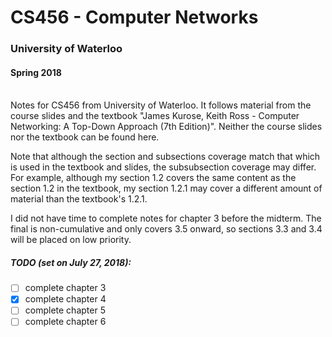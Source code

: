 # CS456 - Computer Networks
### University of Waterloo
#### Spring 2018

<br />
Notes for CS456 from University of Waterloo. It follows material from the course slides and the textbook "James Kurose, Keith Ross - Computer Networking: A Top-Down Approach (7th Edition)". Neither the course slides nor the textbook can be found here.

Note that although the section and subsections coverage match that which is used in the textbook and slides, the subsubsection coverage may differ. For example, although my section 1.2 covers the same content as the section 1.2 in the textbook, my section 1.2.1 may cover a different amount of material than the textbook's 1.2.1.

I did not have time to complete notes for chapter 3 before the midterm. The final is non-cumulative and only covers 3.5 onward, so sections 3.3 and 3.4 will be placed on low priority.

##### TODO (set on July 27, 2018):
- [ ] complete chapter 3
- [x] complete chapter 4
- [ ] complete chapter 5
- [ ] complete chapter 6
